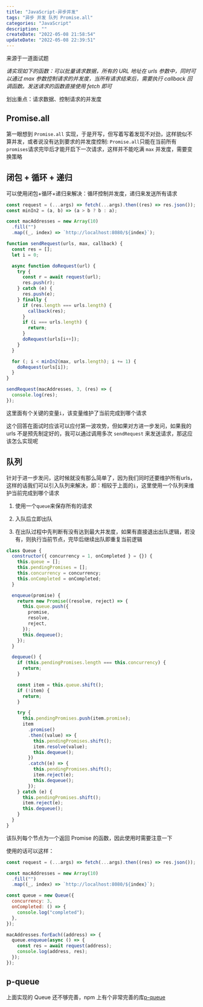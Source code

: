 ```yaml
---
title: "JavaScript-异步并发"
tags: "异步 并发 队列 Promise.all"
categories: "JavaScript"
description: ""
createDate: "2022-05-08 21:58:54"
updateDate: "2022-05-08 22:39:51"
---
```


来源于一道面试题

_请实现如下的函数：可以批量请求数据，所有的 URL 地址在 urls 参数中，同时可以通过 max 参数控制请求的并发度，当所有请求结束后，需要执行 callback 回调函数。发送请求的函数直接使用 fetch 即可_

划出重点：请求数据、控制请求的并发度

## Promise.all

第一眼想到 `Promise.all` 实现，于是开写，但写着写着发现不对劲，这样貌似不算并发，或者说没有达到要求的并发度控制: `Promise.all`只能在当前所有`promises`请求完毕后才能开启下一次请求，这样并不能吃满 `max` 并发度，需要变换策略

## 闭包 + 循环 + 递归

可以使用闭包+循环+递归来解决：循环控制并发度，递归来发送所有请求

```js
const request = (...args) => fetch(...args).then((res) => res.json());
const minIn2 = (a, b) => (a > b ? b : a);

const macAddresses = new Array(10)
  .fill("")
  .map((_, index) => `http://localhost:8080/${index}`);

function sendRequest(urls, max, callback) {
  const res = [];
  let i = 0;

  async function doRequest(url) {
    try {
      const r = await request(url);
      res.push(r);
    } catch (e) {
      res.push(e);
    } finally {
      if (res.length === urls.length) {
        callback(res);
      }
      if (i === urls.length) {
        return;
      }
      doRequest(urls[i++]);
    }
  }

  for (; i < minIn2(max, urls.length); i += 1) {
    doRequest(urls[i]);
  }
}

sendRequest(macAddresses, 3, (res) => {
  console.log(res);
});
```

这里面有个关键的变量`i`，该变量维护了当前完成到哪个请求

这个回答在面试时应该可以应付第一波攻势，但如果对方进一步发问，如果我的 urls 不是预先制定好的，我可以通过调用多次 `sendRequest` 来发送请求，那这应该怎么实现呢

## 队列

针对于进一步发问，这时候就没有那么简单了，因为我们同时还要维护所有urls，这样的话我们可以引入队列来解决，即：相较于上面的`i`，这里使用一个队列来维护当前完成到哪个请求

1. 使用一个`queue`来保存所有的请求

2. 入队后立即出队

3. 在出队过程中先判断有没有达到最大并发度，如果有直接退出出队逻辑，若没有，则执行当前节点，完毕后继续出队即重复当前逻辑


```js
class Queue {
  constructor({ concurrency = 1, onCompleted } = {}) {
    this.queue = [];
    this.pendingPromises = [];
    this.concurrency = concurrency;
    this.onCompleted = onCompleted;
  }

  enqueue(promise) {
    return new Promise((resolve, reject) => {
      this.queue.push({
        promise,
        resolve,
        reject,
      });
      this.dequeue();
    });
  }

  dequeue() {
    if (this.pendingPromises.length === this.concurrency) {
      return;
    }

    const item = this.queue.shift();
    if (!item) {
      return;
    }

    try {
      this.pendingPromises.push(item.promise);
      item
        .promise()
        .then((value) => {
          this.pendingPromises.shift();
          item.resolve(value);
          this.dequeue();
        })
        .catch((e) => {
          this.pendingPromises.shift();
          item.reject(e);
          this.dequeue();
        });
    } catch (e) {
      this.pendingPromises.shift();
      item.reject(e);
      this.dequeue();
    }
  }
}
```

该队列每个节点为一个返回 Promise 的函数，因此使用时需要注意一下

使用的话可以这样：

```js
const request = (...args) => fetch(...args).then((res) => res.json());

const macAddresses = new Array(10)
  .fill("")
  .map((_, index) => `http://localhost:8080/${index}`);

const queue = new Queue({
  concurrency: 3,
  onCompleted: () => {
    console.log("completed");
  },
});

macAddresses.forEach((address) => {
  queue.enqueue(async () => {
    const res = await request(address);
    console.log(address, res);
  });
});
```

## p-queue

上面实现的 Queue 还不够完善，npm 上有个非常完善的库[p-queue](https://www.npmjs.com/package/p-queue)
